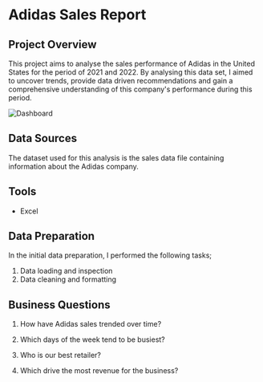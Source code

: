 # Adidas Sales Report

## Project Overview
This project aims to analyse the sales performance of Adidas in the United States for the period of 2021 and 2022. By analysing this data set, I aimed to uncover trends, provide data driven recommendations and gain a comprehensive understanding of this company's performance during this period.

![Dashboard](https://github.com/user-attachments/assets/c081932f-3915-41d5-8e55-481f0f0ac7b4)


## Data Sources

The dataset used for this analysis is the sales data file containing information about the Adidas company. 

## Tools
- Excel

## Data Preparation
In the initial data preparation, I performed the following tasks;
1. Data loading and inspection
2. Data cleaning and formatting

## Business Questions

1. How have Adidas sales trended over time?

2. Which days of the week tend to be busiest?

3. Who is our best retailer?

4. Which drive the most revenue for the business?
